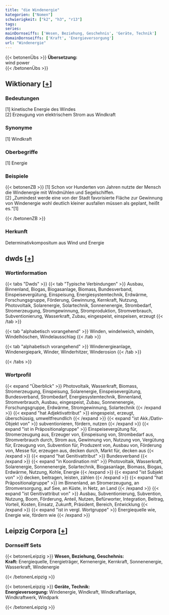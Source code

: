 ```yaml
---
title: "die Windenergie"
kategorien: ["Nomen"]
schwierigkeit: ["k2", "h3", "r13"]
tags:
series:
mainDornseiffs: ['Wesen, Beziehung, Geschehnis', 'Geräte, Technik']
domainDornseiffs: ['Kraft', 'Energieversorgung']
url: "Windenergie"
---
```


{{< betonenÜbs >}}
**Übersetzung:**  
wind power  
{{< /betonenÜbs >}}

## Wiktionary [[+](https://de.wiktionary.org/wiki/Windenergie)]

### Bedeutungen
[1] kinetische Energie des Windes  
[2] Erzeugung von elektrischem Strom aus Windkraft  

### Synonyme
[1] Windkraft  

### Oberbegriffe
[1] Energie  

### Beispiele
{{< betonenZB >}}
[1] Schon vor Hunderten von Jahren nutzte der Mensch die Windenergie mit Windmühlen und Segelschiffen.  
[2] „Zumindest werde eine von der Stadt favorisierte Fläche zur Gewinnung von Windenergie wohl deutlich kleiner ausfallen müssen als geplant, heißt es.“[1]  

{{< /betonenZB >}}
### Herkunft
Determinativkompositum aus Wind und Energie  



## dwds [[+](https://www.dwds.de/wb/Windenergie)]

### Wortinformation
{{< tabs "Dwds" >}}
{{< tab "Typische Verbindungen" >}}
Ausbau, Binnenland, Biogas, Biogasanlage, Biomass, Bundesverband, Einspeisevergütung, Einspeisung, Energiesystemtechnik, Erdwärme, Forschungsgruppe, Förderung, Gewinnung, Kernkraft, Nutzung, Photovoltaik, Solarenergie, Solartechnik, Sonnenenergie, Strombedarf, Stromerzeugung, Stromgewinnung, Stromproduktion, Stromverbrauch, Subventionierung, Wasserkraft, Zubau, eingespeist, einspeisen, erzeugt
{{< /tab >}}

{{< tab "alphabetisch vorangehend" >}}
Winden, windelweich, windeln, Windelhöschen, Windelausschlag
{{< /tab >}}

{{< tab "alphabetisch vorangehend" >}}
Windenergieanlage, Windenergiepark, Winder, Winderhitzer, Winderosion
{{< /tab >}}

{{< /tabs >}}

### Wortprofil
{{< expand "Überblick" >}} Photovoltaik, Wasserkraft, Biomass, Stromerzeugung, Einspeisung, Solarenergie, Einspeisevergütung, Bundesverband, Strombedarf, Energiesystemtechnik, Binnenland, Stromverbrauch, Ausbau, eingespeist, Zubau, Sonnenenergie, Forschungsgruppe, Erdwärme, Stromgewinnung, Solartechnik {{< /expand >}}
{{< expand "hat Adjektivattribut" >}} eingespeist, erzeugt, überschüssig, umweltfreundlich {{< /expand >}}
{{< expand "ist Akk./Dativ-Objekt von" >}} subventionieren, fördern, nutzen {{< /expand >}}
{{< expand "ist in Präpositionalgruppe" >}} Einspeisevergütung für, Stromerzeugung aus, Erzeuger von, Einspeisung von, Strombedarf aus, Stromverbrauch durch, Strom aus, Gewinnung von, Nutzung von, Vergütung für, Erzeugung von, Subvention für, Produzent von, Ausbau von, Förderung von, Messe für, erzeugen aus, decken durch, Markt für, decken aus {{< /expand >}}
{{< expand "hat Genitivattribut" >}} Bundesverband {{< /expand >}}
{{< expand "in Koordination mit" >}} Photovoltaik, Wasserkraft, Solarenergie, Sonnenenergie, Solartechnik, Biogasanlage, Biomass, Biogas, Erdwärme, Nutzung, Kohle, Energie {{< /expand >}}
{{< expand "ist Subjekt von" >}} decken, beitragen, leisten, zählen {{< /expand >}}
{{< expand "hat Präpositionalgruppe" >}} im Binnenland, an Stromerzeugung, an Stromversorgung, auf See, an Küste, in Netz, an Land {{< /expand >}}
{{< expand "ist Genitivattribut von" >}} Ausbau, Subventionierung, Subvention, Nutzung, Boom, Förderung, Anteil, Nutzen, Befürworter, Integration, Beitrag, Vorteil, Kosten, Einsatz, Zukunft, Präsident, Bereich, Entwicklung {{< /expand >}}
{{< expand "ist in vergl. Wortgruppe" >}} Energiequelle wie, Energie wie, fördern wie {{< /expand >}}

## Leipzig Corpora [[+](https://corpora.uni-leipzig.de/en/res?word=Windenergie&corpusId=deu_newscrawl-public_2018)]

### Dornseiff Sets
{{< betonenLeipzig >}}
**Wesen, Beziehung, Geschehnis:**  
**Kraft:** Energiequelle, Energieträger, Kernenergie, Kernkraft, Sonnenenergie, Wasserkraft, Windenergie  

{{< /betonenLeipzig >}}


{{< betonenLeipzig >}}
**Geräte, Technik:**  
**Energieversorgung:** Windenergie, Windkraft, Windkraftanlage, Windkraftwerk, Windpark  

{{< /betonenLeipzig >}}
